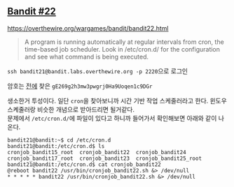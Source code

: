 ## [Bandit #22](https://overthewire.org/wargames/bandit/bandit22.html)

https://overthewire.org/wargames/bandit/bandit22.html
> A program is running automatically at regular intervals from cron, the time-based job scheduler. Look in /etc/cron.d/ for the configuration and see what command is being executed.

``` ssh bandit21@bandit.labs.overthewire.org -p 2220 ```으로 로그인  

암호는 [전에](./bandit21.md) 찾은 ```gE269g2h3mw3pwgrj0Ha9Uoqen1c9DGr```

생소한거 투성이다. 일단 ```cron```을 찾아보니까 시간 기반 작업 스케줄러라고 한다. 윈도우 스켸줄러랑 비슷한 개념으로 받아드리면 될거같다.  
문제에서 ```/etc/cron.d/```에 파일이 있다고 하니까 들어가서 확인해보면 아래와 같이 나온다.
```
bandit21@bandit:~$ cd /etc/cron.d
bandit21@bandit:/etc/cron.d$ ls
cronjob_bandit15_root  cronjob_bandit22  cronjob_bandit24
cronjob_bandit17_root  cronjob_bandit23  cronjob_bandit25_root
bandit21@bandit:/etc/cron.d$ cat cronjob_bandit22
@reboot bandit22 /usr/bin/cronjob_bandit22.sh &> /dev/null
* * * * * bandit22 /usr/bin/cronjob_bandit22.sh &> /dev/null
```
